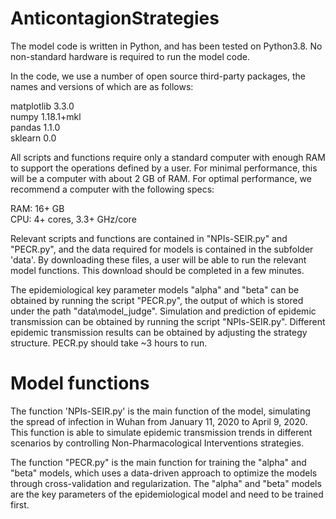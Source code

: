 # AnticontagionStrategies  

The model code is written in Python, and has been tested on Python3.8. No non-standard hardware is required to run the model code.

In the code, we use a number of open source third-party packages, the names and versions of which are as follows:  

  matplotlib	3.3.0  
  numpy		    1.18.1+mkl  
  pandas		  1.1.0  
  sklearn		  0.0  

All scripts and functions require only a standard computer with enough RAM to support the operations defined by a user. For minimal performance, this will be a computer with about 2 GB of RAM. For optimal performance, we recommend a computer with the following specs:

  RAM: 16+ GB  
  CPU: 4+ cores, 3.3+ GHz/core  

Relevant scripts and functions are contained in "NPIs-SEIR.py" and "PECR.py", and the data required for models is contained in the subfolder 'data'. By downloading these files, a user will be able to run the relevant model functions. This download should be completed in a few minutes. 

The epidemiological key parameter models "alpha" and "beta" can be obtained by running the script "PECR.py", the output of which is stored under the path "data\model_judge". Simulation and prediction of epidemic transmission can be obtained by running the script "NPIs-SEIR.py". Different epidemic transmission results can be obtained by adjusting the strategy structure. PECR.py should take ~3 hours to run.


# Model functions
The function 'NPIs-SEIR.py' is the main function of the model, simulating the spread of infection in Wuhan from January 11, 2020 to April 9, 2020. This function is able to simulate epidemic transmission trends in different scenarios by controlling Non-Pharmacological Interventions strategies.

The function "PECR.py" is the main function for training the "alpha" and "beta" models, which uses a data-driven approach to optimize the models through cross-validation and regularization. The "alpha" and "beta" models are the key parameters of the epidemiological model and need to be trained first.
